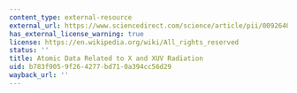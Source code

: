```yaml
---
content_type: external-resource
external_url: https://www.sciencedirect.com/science/article/pii/0092640X78900128?via%3Dihub
has_external_license_warning: true
license: https://en.wikipedia.org/wiki/All_rights_reserved
status: ''
title: Atomic Data Related to X and XUV Radiation
uid: b783f905-9f26-4277-bd71-0a394cc56d29
wayback_url: ''
---
```


